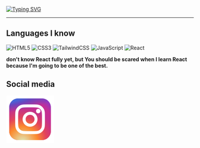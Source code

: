 [![Typing SVG](https://readme-typing-svg.demolab.com/?lines=Hey+there+I'm+Heysam+✋;I'm+a+Front-end+developer+🤜)](https://git.io/typing-svg)

<hr />

## Languages ​​I know

![HTML5](https://img.shields.io/badge/html5-%23E34F26.svg?style=for-the-badge&logo=html5&logoColor=white)
![CSS3](https://img.shields.io/badge/css3-%231572B6.svg?style=for-the-badge&logo=css3&logoColor=white)
![TailwindCSS](https://img.shields.io/badge/tailwindcss-%2338B2AC.svg?style=for-the-badge&logo=tailwindcss&logoColor=white)
![JavaScript](https://img.shields.io/badge/javascript-%23323330.svg?style=for-the-badge&logo=javascript&logoColor=%23F7DF1E)
![React](https://img.shields.io/badge/react-%2320232a.svg?style=for-the-badge&logo=react&logoColor=%2361DAFB)

  **don't know React fully yet, but You should be scared when I learn React because I'm going to be one of the best.**

## Social media

<a href="https://www.instagram.com/iamheysam?igsh=MWpieHluamRnYzBwNQ%3D%3D&utm_source=qr">
 <img src="instagram.svg">
</a>
